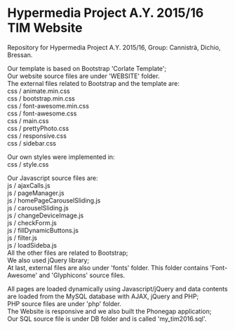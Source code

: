 # Hypermedia Project A.Y. 2015/16 TIM Website
Repository for Hypermedia Project A.Y. 2015/16, Group: Cannistrà, Dichio, Bressan.  

Our template is based on Bootstrap 'Corlate Template';  
Our website source files are under 'WEBSITE' folder.  
The external files related to Bootstrap and the template are:  
css / animate.min.css  
css / bootstrap.min.css  
css / font-awesome.min.css  
css / font-awesome.css  
css / main.css  
css / prettyPhoto.css  
css / responsive.css  
css / sidebar.css  
  
Our own styles were implemented in:  
css / style.css  
  
Our Javascript source files are:  
js / ajaxCalls.js  
js / pageManager.js  
js / homePageCarouselSliding.js  
js / carouselSliding.js  
js / changeDeviceImage.js  
js / checkForm.js  
js / fillDynamicButtons.js  
js / filter.js  
js / loadSideba.js  
All the other files are related to Bootstrap;  
We also used jQuery library;  
At last, external files are also under 'fonts' folder. This folder contains 'Font-Awesome' and 'Glyphicons' source files.  
  
All pages are loaded dynamically using Javascript/jQuery and data contents are loaded from the MySQL database with AJAX, jQuery and PHP;  
PHP source files are under 'php' folder.  
The Website is responsive and we also built the Phonegap application;  
Our SQL source file is under DB folder and is called 'my_tim2016.sql'.  
